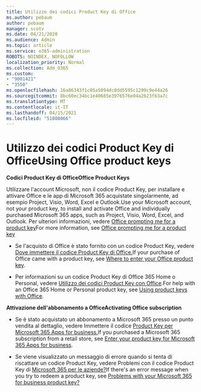 ```yaml
---
title: Utilizzo dei codici Product Key di Office
ms.author: pebaum
author: pebaum
manager: scotv
ms.date: 04/21/2020
ms.audience: Admin
ms.topic: article
ms.service: o365-administration
ROBOTS: NOINDEX, NOFOLLOW
localization_priority: Normal
ms.collection: Adm_O365
ms.custom:
- "9001421"
- "3550"
ms.openlocfilehash: 16a86343f1c05a5094dc0dd5595c1299c9e44a26
ms.sourcegitcommit: 8bc60ec34bc1e40685e3976576e04a2623f63a7c
ms.translationtype: MT
ms.contentlocale: it-IT
ms.lasthandoff: 04/15/2021
ms.locfileid: "51808066"
---
```

# <a name="using-office-product-keys"></a><span data-ttu-id="1e2f4-102">Utilizzo dei codici Product Key di Office</span><span class="sxs-lookup"><span data-stu-id="1e2f4-102">Using Office product keys</span></span>

<span data-ttu-id="1e2f4-103">**Codici Product Key di Office**</span><span class="sxs-lookup"><span data-stu-id="1e2f4-103">**Office Product Keys**</span></span>

<span data-ttu-id="1e2f4-104">Utilizzare l'account Microsoft, non il codice Product Key, per installare e attivare Office e le app di Microsoft 365 acquistate singolarmente, ad esempio Project, Visio, Word, Excel e Outlook.</span><span class="sxs-lookup"><span data-stu-id="1e2f4-104">Use your Microsoft account, not your product key, to install and activate Office and individually purchased Microsoft 365 apps, such as Project, Visio, Word, Excel, and Outlook.</span></span> <span data-ttu-id="1e2f4-105">Per ulteriori informazioni, vedere [Office prompting me for a product key](https://support.office.com/article/12a5763a-d45c-4685-8c95-a44500213759?ui=en-US&rs=en-US&ad=US#bkmk_promptforpkey)</span><span class="sxs-lookup"><span data-stu-id="1e2f4-105">For more information, see [Office prompting me for a product key](https://support.office.com/article/12a5763a-d45c-4685-8c95-a44500213759?ui=en-US&rs=en-US&ad=US#bkmk_promptforpkey)</span></span>

- <span data-ttu-id="1e2f4-106">Se l'acquisto di Office è stato fornito con un codice Product Key, vedere [Dove immettere il codice Product Key di Office.](https://support.office.com/article/Where-to-enter-your-Office-product-key-0a82e5ae-739e-4b92-a6f4-2ec780c185db)</span><span class="sxs-lookup"><span data-stu-id="1e2f4-106">If your purchase of Office came with a product key, see [Where to enter your Office product key](https://support.office.com/article/Where-to-enter-your-Office-product-key-0a82e5ae-739e-4b92-a6f4-2ec780c185db).</span></span>

- <span data-ttu-id="1e2f4-107">Per informazioni su un codice Product Key di Office 365 Home o Personal, vedere [Utilizzo dei codici Product Key con Office](https://support.office.com/article/using-product-keys-with-office-12a5763a-d45c-4685-8c95-a44500213759).</span><span class="sxs-lookup"><span data-stu-id="1e2f4-107">For help with an Office 365 Home or Personal product key, see [Using product keys with Office](https://support.office.com/article/using-product-keys-with-office-12a5763a-d45c-4685-8c95-a44500213759).</span></span>

<span data-ttu-id="1e2f4-108">**Attivazione dell'abbonamento a Office**</span><span class="sxs-lookup"><span data-stu-id="1e2f4-108">**Activating Office subscription**</span></span> 

- <span data-ttu-id="1e2f4-109">Se è stato acquistato un abbonamento a Microsoft 365 presso un punto vendita al dettaglio, vedere Immettere il codice [Product Key per Microsoft 365 Apps for business.](https://docs.microsoft.com/microsoft-365/commerce/enter-your-product-key)</span><span class="sxs-lookup"><span data-stu-id="1e2f4-109">If you purchased a Microsoft 365 subscription from a retail store, see [Enter your product key for Microsoft 365 Apps for business](https://docs.microsoft.com/microsoft-365/commerce/enter-your-product-key).</span></span>

- <span data-ttu-id="1e2f4-110">Se viene visualizzato un messaggio di errore quando si tenta di riscattare un codice Product Key, vedere Problemi con il codice Product Key di [Microsoft 365 per le aziende?](https://docs.microsoft.com/microsoft-365/commerce/product-key-errors-and-solutions)</span><span class="sxs-lookup"><span data-stu-id="1e2f4-110">If there's an error message when you try to redeem a product key, see [Problems with your Microsoft 365 for business product key?](https://docs.microsoft.com/microsoft-365/commerce/product-key-errors-and-solutions)</span></span>
